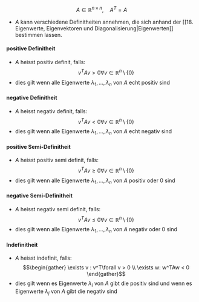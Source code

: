 $$A \in \mathbb R ^{n \times n},\quad A^T= A$$
- $A$ kann verschiedene Definitheiten annehmen, die sich anhand der [[18. Eigenwerte, Eigenvektoren und Diagonalisierung|Eigenwerten]] bestimmen lassen.
#### positive Definitheit
- $A$ heisst positiv definit, falls:
$$v^TAv > 0 \forall v \in \mathbb R^n \setminus\{0\}$$
- dies gilt wenn alle Eigenwerte $\lambda_1,...,\lambda_n$ von $A$ echt positiv sind
#### negative Definitheit
- $A$ heisst negativ definit, falls: 
$$v^TAv < 0 \forall v \in \mathbb R^n \setminus\{0\}$$
- dies gilt wenn alle Eigenwerte $\lambda_1,...,\lambda_n$ von $A$ echt negativ sind
#### positive Semi-Definitheit
- $A$ heisst positiv semi definit, falls:
$$v^TAv \ge 0 \forall v \in \mathbb R^n \setminus\{0\}$$
- dies gilt wenn alle Eigenwerte $\lambda_1,...,\lambda_n$ von $A$ positiv oder $0$ sind
#### negative Semi-Definitheit
- $A$ heisst negativ semi definit, falls: 
$$v^TAv \le 0 \forall v \in \mathbb R^n \setminus\{0\}$$
- dies gilt wenn alle Eigenwerte $\lambda_1,...,\lambda_n$ von $A$ negativ oder $0$ sind
#### Indefinitheit
- $A$ heisst indefinit, falls: 
$$\begin{gather} \exists v : v^T\forall v >  0 \\ \exists w: w^TAw < 0 \end{gather}$$ 
- dies gilt wenn es Eigenwerte $\lambda_i$ von $A$ gibt die positiv sind und wenn es Eigenwerte $\lambda_j$ von $A$ gibt die negativ sind